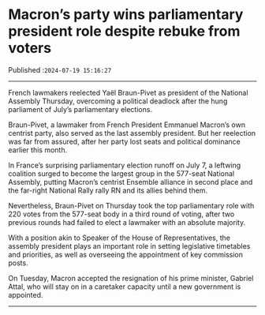 # Macron’s party wins parliamentary president role despite rebuke from voters

Published :`2024-07-19 15:16:27`

---

French lawmakers reelected Yaël Braun-Pivet as president of the National Assembly Thursday, overcoming a political deadlock after the hung parliament of July’s parliamentary elections.

Braun-Pivet, a lawmaker from French President Emmanuel Macron’s own centrist party, also served as the last assembly president. But her reelection was far from assured, after her party lost seats and political dominance earlier this month.

In France’s surprising parliamentary election runoff on July 7, a leftwing coalition surged to become the largest group in the 577-seat National Assembly, putting Macron’s centrist Ensemble alliance in second place and the far-right National Rally rally RN and its allies behind them.

Nevertheless, Braun-Pivet on Thursday took the top parliamentary role with 220 votes from the 577-seat body in a third round of voting, after two previous rounds had failed to elect a lawmaker with an absolute majority.

With a position akin to Speaker of the House of Representatives, the assembly president plays an important role in setting legislative timetables and priorities, as well as overseeing the appointment of key commission posts.

On Tuesday, Macron accepted the resignation of his prime minister, Gabriel Attal, who will stay on in a caretaker capacity until a new government is appointed.

---

